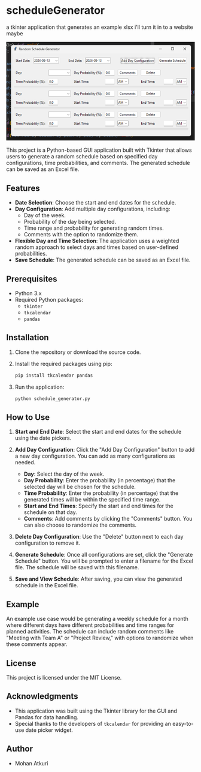 # scheduleGenerator
a tkinter application that generates an example xlsx
i'll turn it in to a website maybe

![Screenshot 2024-08-13 155706.png](https://github.com/MohanCodes/scheduleGenerator/blob/8a9d1f0d860e12fb5115cc27dac2bb2b9654d21e/Screenshot%202024-08-13%20155706.png)

This project is a Python-based GUI application built with Tkinter that allows users to generate a random schedule based on specified day configurations, time probabilities, and comments. The generated schedule can be saved as an Excel file.

## Features

- **Date Selection**: Choose the start and end dates for the schedule.
- **Day Configuration**: Add multiple day configurations, including:
  - Day of the week.
  - Probability of the day being selected.
  - Time range and probability for generating random times.
  - Comments with the option to randomize them.
- **Flexible Day and Time Selection**: The application uses a weighted random approach to select days and times based on user-defined probabilities.
- **Save Schedule**: The generated schedule can be saved as an Excel file.

## Prerequisites

- Python 3.x
- Required Python packages:
  - `tkinter`
  - `tkcalendar`
  - `pandas`

## Installation

1. Clone the repository or download the source code.
   
2. Install the required packages using pip:

    ```sh
    pip install tkcalendar pandas
    ```

3. Run the application:

    ```sh
    python schedule_generator.py
    ```

## How to Use

1. **Start and End Date**: Select the start and end dates for the schedule using the date pickers.

2. **Add Day Configuration**: Click the "Add Day Configuration" button to add a new day configuration. You can add as many configurations as needed.

   - **Day**: Select the day of the week.
   - **Day Probability**: Enter the probability (in percentage) that the selected day will be chosen for the schedule.
   - **Time Probability**: Enter the probability (in percentage) that the generated times will be within the specified time range.
   - **Start and End Times**: Specify the start and end times for the schedule on that day.
   - **Comments**: Add comments by clicking the "Comments" button. You can also choose to randomize the comments.

3. **Delete Day Configuration**: Use the "Delete" button next to each day configuration to remove it.

4. **Generate Schedule**: Once all configurations are set, click the "Generate Schedule" button. You will be prompted to enter a filename for the Excel file. The schedule will be saved with this filename.

5. **Save and View Schedule**: After saving, you can view the generated schedule in the Excel file.

## Example

An example use case would be generating a weekly schedule for a month where different days have different probabilities and time ranges for planned activities. The schedule can include random comments like "Meeting with Team A" or "Project Review," with options to randomize when these comments appear.

## License

This project is licensed under the MIT License.

## Acknowledgments

- This application was built using the Tkinter library for the GUI and Pandas for data handling.
- Special thanks to the developers of `tkcalendar` for providing an easy-to-use date picker widget.

## Author

- Mohan Atkuri